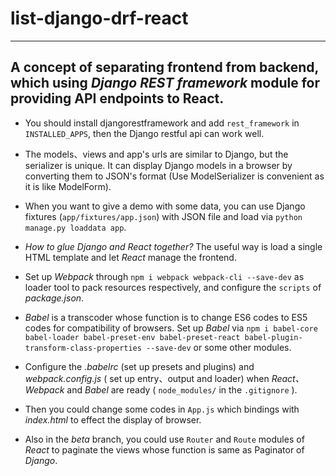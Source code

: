 # list-django-drf-react
----------------------------
## A concept of separating frontend from backend, which using *Django REST framework* module for providing API endpoints to React. 
- You should install djangorestframework and add `rest_framework` in `INSTALLED_APPS`, then the Django restful api can work well.

- The models、views and app's urls are similar to Django, but the serializer is unique. It can display Django models in a browser by converting them to JSON's format (Use ModelSerializer is convenient as it is like ModelForm).

- When you want to give a demo with some data, you can use Django fixtures (`app/fixtures/app.json`) with JSON file and load via `python manage.py loaddata app`.

- *How to glue Django and React together?* The useful way is load a single HTML template and let *React* manage the frontend.

+ Set up *Webpack* through `npm i webpack webpack-cli --save-dev` as loader tool to pack resources respectively, and configure the `scripts` of *package.json*.

+ *Babel* is a transcoder whose function is to change ES6 codes to ES5 codes for compatibility of browsers. Set up *Babel* via `npm i babel-core babel-loader babel-preset-env babel-preset-react babel-plugin-transform-class-properties --save-dev` or some other modules.

+ Configure the *.babelrc* (set up presets and plugins) and *webpack.config.js* ( set up entry、output and loader) when *React、Webpack* and *Babel* are ready ( `node_modules/` in the `.gitignore` ).

+ Then you could change some codes in `App.js` which bindings with *index.html* to effect the display of browser.

- Also in the *beta* branch, you could use `Router` and `Route` modules of *React* to paginate the views whose function is same as Paginator of *Django*.
